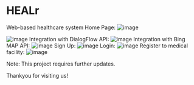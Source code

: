 # HEALr
Web-based healthcare system
Home Page:
![image](https://github.com/saumyasharma03/HEALr/assets/143929552/cf1a73e2-6e51-4780-8fce-842fb1fe16f1)

![image](https://github.com/saumyasharma03/HEALr/assets/143929552/e57b2765-d986-4a65-a237-a6a1ef5cccf3)
Integration with DialogFlow API:
![image](https://github.com/saumyasharma03/HEALr/assets/143929552/f2dddee9-21cd-4c90-8b13-bb3c5ea66bec)
Integration with Bing MAP API:
![image](https://github.com/saumyasharma03/HEALr/assets/143929552/5395b6b1-daae-4008-9ae8-9755514a8d13)
Sign Up:
![image](https://github.com/saumyasharma03/HEALr/assets/143929552/95db9a80-6d8a-4037-8967-4abd88e94ccf)
Login:
![image](https://github.com/saumyasharma03/HEALr/assets/143929552/4dc95b23-e98f-4a83-95b5-89ab5eb6e888)
Register to medical facility:
![image](https://github.com/saumyasharma03/HEALr/assets/143929552/f585ac99-6382-4a7a-939f-e5ac0ca8e57a)

Note: This project requires further updates.

Thankyou for visiting us!

